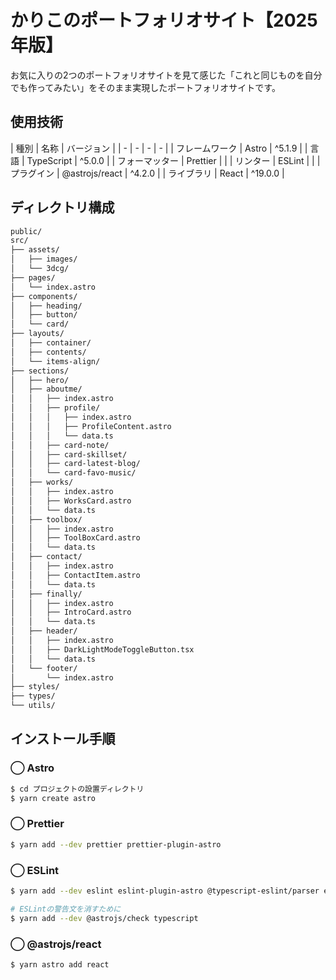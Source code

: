 # かりこのポートフォリオサイト【2025年版】
お気に入りの2つのポートフォリオサイトを見て感じた「これと同じものを自分でも作ってみたい」をそのまま実現したポートフォリオサイトです。

## 使用技術
| 種別 | 名称 | バージョン |
| - | - | - | - |
| フレームワーク | Astro | ^5.1.9 |
| 言語 | TypeScript | ^5.0.0 |
| フォーマッター | Prettier |  |
| リンター | ESLint |  |
| プラグイン | @astrojs/react | ^4.2.0 |
| ライブラリ | React | ^19.0.0 |

## ディレクトリ構成
```sh
public/
src/
├── assets/
│   ├── images/
│   └── 3dcg/
├── pages/
│   └── index.astro
├── components/
│   ├── heading/
│   ├── button/
│   └── card/
├── layouts/
│   ├── container/
│   ├── contents/
│   └── items-align/
├── sections/
│   ├── hero/
│   ├── aboutme/
│   │   ├── index.astro
│   │   ├── profile/
│   │   │   ├── index.astro
│   │   │   ├── ProfileContent.astro
│   │   │   └── data.ts
│   │   ├── card-note/
│   │   ├── card-skillset/
│   │   ├── card-latest-blog/
│   │   └── card-favo-music/
│   ├── works/
│   │   ├── index.astro
│   │   ├── WorksCard.astro
│   │   └── data.ts
│   ├── toolbox/
│   │   ├── index.astro
│   │   ├── ToolBoxCard.astro
│   │   └── data.ts
│   ├── contact/
│   │   ├── index.astro
│   │   ├── ContactItem.astro
│   │   └── data.ts
│   ├── finally/
│   │   ├── index.astro
│   │   ├── IntroCard.astro
│   │   └── data.ts
│   ├── header/
│   │   ├── index.astro
│   │   ├── DarkLightModeToggleButton.tsx
│   │   └── data.ts
│   └── footer/
│       └── index.astro
├── styles/
├── types/
└── utils/
```


## インストール手順
### ◯ Astro
```sh
$ cd プロジェクトの設置ディレクトリ
$ yarn create astro
```
### ◯ Prettier
```sh
$ yarn add --dev prettier prettier-plugin-astro
```
### ◯ ESLint
```sh
$ yarn add --dev eslint eslint-plugin-astro @typescript-eslint/parser eslint-config-prettier eslint-plugin-jsx-a11y

# ESLintの警告文を消すために
$ yarn add --dev @astrojs/check typescript
```
### ◯ @astrojs/react
```sh
$ yarn astro add react
```
